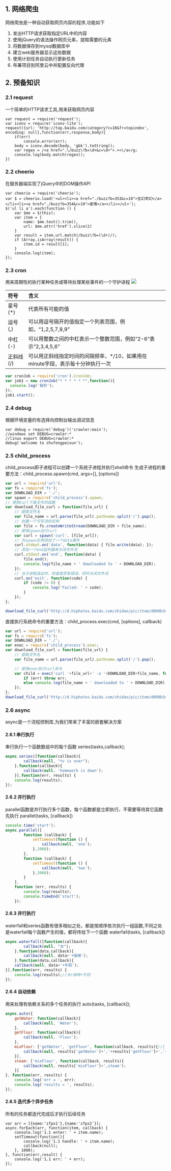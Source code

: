 ## 1. 网络爬虫
网络爬虫是一种自动获取网页内容的程序,功能如下
1. 发出HTTP请求获取指定URL中的内容
2. 使用jQuery的语法操作网页元素，提取需要的元素
3. 将数据保存到mysql数据库中
4. 建立web服务器显示这些数据
5. 使用计划任务自动执行更新任务
6. 布署项目到阿里云中并配置反向代理

## 2. 预备知识
### 2.1 request
一个简单的HTTP请求工具,用来获取网页内容
```
var request = require('request');
var iconv = require('iconv-lite');
request({url: 'http://top.baidu.com/category?c=10&fr=topindex', encoding: null},function(err,response,body){
    if(err)
        console.error(err);
    body = iconv.decode(body, 'gbk').toString();
    var regex = /<a href=".\/buzz\?b=\d+&c=\d+">.+<\/a>/g;
    console.log(body.match(regex));
})
```

### 2.2 cheerio
在服务器端实现了jQuery中的DOM操作API 
```
var cheerio = require('cheerio');
var $ = cheerio.load('<ul><li><a href="./buzz?b=353&c=10">玄幻奇幻</a></li><li><a href="./buzz?b=354&c=10">爱情</a></li></ul>');
$('ul li a').each(function () {
    var $me = $(this);
    var item = {
        name: $me.text().trim(),
        url: $me.attr('href').slice(2)
    }
    var result = item.url.match(/buzz\?b=(\d+)/);
    if (Array.isArray(result)) {
        item.id = result[1];
    }
    console.log(item);
}); 
```

### 2.3 cron
用来周期性的执行某种任务或等待处理某些事件的一个守护进程 
<img src="http://images.cnitblog.com/blog/34483/201301/08090352-4e0aa3fe4f404b3491df384758229be1.png" class="img-responsive">

|符号|含义|
|:-----|:-----|
|星号(*)|代表所有可能的值|
|逗号(,)|可以用逗号隔开的值指定一个列表范围，例如，“1,2,5,7,8,9”|
|中杠(-)|可以用整数之间的中杠表示一个整数范围，例如“2-6”表示“2,3,4,5,6”|
|正斜线(/)|可以用正斜线指定时间的间隔频率，*/10，如果用在minute字段，表示每十分钟执行一次|

```javascript
var cronJob = require('cron').CronJob;
var job1 = new cronJob("* * * * * *",function(){
  console.log('每秒');
});
job1.start();
```


### 2.4 debug
根据环境变量的有选择向控制台输出调试信息 
```
var debug = require('debug')('crawler:main');
//windows set DEBUG=crawler:*
//linux export DEBUG=crawler:*
debug('welcome to zhufengpeixun');
```

### 2.5 child_process
child_process即子进程可以创建一个系统子进程并执行shell命令
生成子进程的重要方法：child_process.spawn(cmd, args=[], [options])
```javascript
var url = require('url');
var fs = require('fs');
var DOWNLOAD_DIR = './';
var spawn = require('child_process').spawn;
// 使用curl下载文件的函数
var download_file_curl = function(file_url) {
    // 提取文件名
    var file_name = url.parse(file_url).pathname.split('/').pop();
    // 创建一个可写流的实例
    var file = fs.createWriteStream(DOWNLOAD_DIR + file_name);
    // 使用spawn运行curl
    var curl = spawn('curl', [file_url]);
    // 为spawn实例添加了一个data事件
    curl.stdout.on('data', function(data) { file.write(data); });
    // 添加一个end监听器来关闭文件流
    curl.stdout.on('end', function(data) {
        file.end();
        console.log(file_name + ' downloaded to ' + DOWNLOAD_DIR);
    });
    // 当子进程退出时，检查是否有错误，同时关闭文件流
    curl.on('exit', function(code) {
        if (code != 0) {
            console.log('Failed: ' + code);
        }
    });
};

download_file_curl('http://d.hiphotos.baidu.com/zhidao/pic/item/d009b3de9c82d158274ed0c1810a19d8bd3e42f6.jpg');
```

直接执行系统命令的重要方法：child_process.exec(cmd, [options], callback)
```javascript
var url = require('url');
var fs = require('fs');
var DOWNLOAD_DIR = './';
var exec = require('child_process').exec;
var download_file_curl = function(file_url) {
    // 提取文件名
    var file_name = url.parse(file_url).pathname.split('/').pop();

    // 使用exec执行curl命令
    var child = exec('curl '+file_url+' -o '+DOWNLOAD_DIR+file_name, function(err, stdout, stderr) {
        if (err) throw err;
        else console.log(file_name + ' downloaded to ' + DOWNLOAD_DIR);
    });
};
download_file_curl('http://d.hiphotos.baidu.com/zhidao/pic/item/d009b3de9c82d158274ed0c1810a19d8bd3e42f6.jpg');
```

### 2.6 async
async是一个流程控制库,为我们带来了丰富的嵌套解决方案
#### 2.6.1 串行执行
串行执行一个函数数组中的每个函数
series(tasks,callback);
```javascript
async.series([function(callback){
        callback(null, "tv is over");
    },function(callback){
        callback(null, 'homework is down');
    }],function(err, results) {
    console.log(results);
});
```

#### 2.6.2 并行执行
parallel函数是并行执行多个函数，每个函数都是立即执行，不需要等待其它函数先执行
parallel(tasks, [callback])
```javascript
console.time('start');
async.parallel([
        function (callback) {
            setTimeout(function () {
                callback(null, 'one');
            },2000);
        },
        function (callback) {
            setTimeout(function () {
                callback(null, 'two');
            },3000);
        }
    ],
    function (err, results) {
        console.log(results);
        console.timeEnd('start');
    });
```


#### 2.6.3 并行执行
waterfall和series函数有很多相似之处，都是按顺序依次执行一组函数,不同之处是waterfall每个函数产生的值，都将传给下一个函数
waterfall(tasks, [callback])
```javascript
async.waterfall([function(callback){
        callback(null, "水");
    },function(data,callback){
        callback(null, data+'+咖啡');
    },function(data,callback){
    callback(null, data+'+牛奶');
}],function(err, results) {
    console.log(results);//水+咖啡+牛奶
});
```

#### 2.6.4 自动依赖
用来处理有依赖关系的多个任务的执行
auto(tasks, [callback]);
```javascript
async.auto({
    getWater: function(callback){
        callback(null, 'Water');
    },
    getFlour: function(callback){
        callback(null, 'Flour');
    },
    mixFlour: ['getWater', 'getFlour', function(callback, results){//{ getWater: 'Water', getFlour: 'Flour' }
        callback(null, results['getWater']+','+results['getFlour']+','+'mixFlour');
    }],
    steam: ['mixFlour', function(callback, results){
        callback(null, results['mixFlour']+',steam');
    }]
}, function(err, results) {
    console.log('err = ', err);
    console.log('results = ', results);
});
```

#### 2.6.5 迭代多个异步任务
所有的任务都迭代完成后才执行后续任务
```
var arr = [{name:'zfpx1'},{name:'zfpx2'}];
async.forEach(arr, function(item, callback) {
    console.log('1.1 enter: ' + item.name);
    setTimeout(function(){
        console.log('1.1 handle: ' + item.name);
        callback(null);
    }, 1000);
}, function(err,result) {
    console.log('1.1 err: ' + err);
});
```